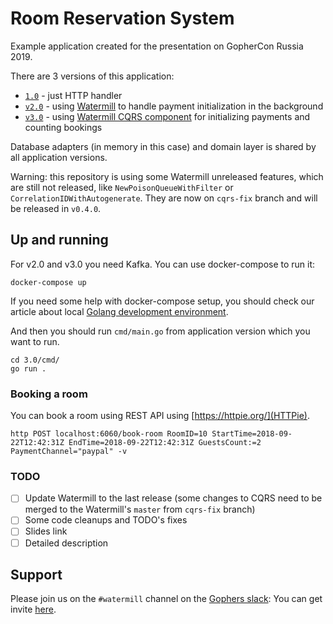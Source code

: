 # Room Reservation System

Example application created for the presentation on GopherCon Russia 2019.

There are 3 versions of this application:

- [`1.0`](1.0/cmd/) - just HTTP handler
- [`v2.0`](2.0/cmd/) - using [Watermill](https://watermill.io/) to handle payment initialization in the background
- [`v3.0`](3.0/) - using [Watermill CQRS component](https://watermill.io/docs/cqrs/) for initializing payments and counting bookings

Database adapters (in memory in this case) and domain layer is shared by all application versions.

Warning: this repository is using some Watermill unreleased features, which are still not released, like `NewPoisonQueueWithFilter` or `CorrelationIDWithAutogenerate`. They are now on `cqrs-fix` branch and will be released in `v0.4.0`.

## Up and running

For v2.0 and v3.0 you need Kafka. You can use docker-compose to run it:

    docker-compose up

If you need some help with docker-compose setup, you should check our article about local [Golang development environment](https://threedots.tech/post/go-docker-dev-environment-with-go-modules-and-live-code-reloading/).

And then you should run `cmd/main.go` from application version which you want to run.

    cd 3.0/cmd/
    go run .

### Booking a room

You can book a room using REST API using [https://httpie.org/](HTTPie).

    http POST localhost:6060/book-room RoomID=10 StartTime=2018-09-22T12:42:31Z EndTime=2018-09-22T12:42:31Z GuestsCount:=2 PaymentChannel="paypal" -v

### TODO

- [ ] Update Watermill to the last release (some changes to CQRS need to be merged to the Watermill's `master` from `cqrs-fix` branch)
- [ ] Some code cleanups and TODO's fixes
- [ ] Slides link
- [ ] Detailed description

## Support

Please join us on the `#watermill` channel on the [Gophers slack](https://gophers.slack.com/): You can get invite [here](https://gophersinvite.herokuapp.com/).
